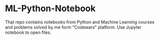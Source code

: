 # ML-Python-Notebook
That repo contains notebooks from Python and Machine Learning courses
and problems solved by me form "Codewars" platform.
Use Jupyter notebook to open files.
